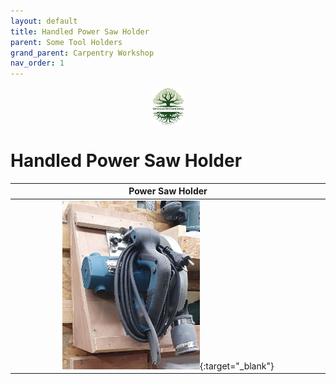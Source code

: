 ```yaml
---
layout: default
title: Handled Power Saw Holder
parent: Some Tool Holders
grand_parent: Carpentry Workshop
nav_order: 1
---
```

<center>
<img src="../../media/Lignarius.png" width="10%" height="10%" align="middle"/>
</center>

# Handled Power Saw Holder


|                                                                     Power Saw Holder                                                                     |
|:--------------------------------------------------------------------------------------------------------------------------------------------------------:|
| [<img alt="image" height="45%" src="/media/Power Saw Holder.jpg" width="45%"/>](https://garlatti.github.io/media/Power_Saw_Holder.jpg){:target="_blank"} | 



